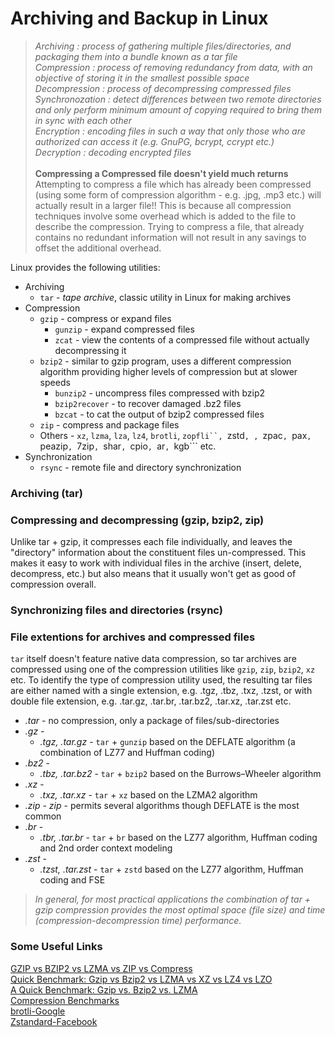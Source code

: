 # Archiving and Backup in Linux

> *Archiving : process of gathering multiple files/directories, and packaging them into a bundle known as a tar file* <br>
  *Compression : process of removing redundancy from data, with an objective of storing it in the smallest possible space* <br>
  *Decompression : process of decompressing compressed files* <br>
  *Synchronozation : detect differences between two remote directories and only perform minimum amount of copying required to bring them in sync with each other* <br>
  *Encryption : encoding files in such a way that only those who are authorized can access it (e.g. GnuPG, bcrypt, ccrypt etc.)* <br>
  *Decryption : decoding encrypted files* <br> <br>
  **Compressing a Compressed file doesn't yield much returns** <br>
  Attempting to compress a file which has already been compressed (using some form of compression algorithm - e.g. .jpg, .mp3 etc.) will actually result in a larger file!! This is
  because all compression techniques involve some overhead which is added to the file to describe the compression. Trying to compress a file, that already contains no redundant
  information will not result in any savings to offset the additional overhead.

Linux provides the following utilities:
* Archiving
  * ```tar``` - *tape archive*, classic utility in Linux for making archives
* Compression
  * ```gzip``` - compress or expand files
    * ```gunzip``` - expand compressed files
    * ```zcat``` - view the contents of a compressed file without actually decompressing it
  * ```bzip2``` - similar to gzip program, uses a different compression algorithm providing higher levels of compression but at slower speeds
    * ```bunzip2``` - uncompress files compressed with bzip2
    * ```bzip2recover``` - to recover damaged .bz2 files
    * ```bzcat``` - to cat the output of bzip2 compressed files
  * ```zip``` - compress and package files
  * Others - ```xz```, ```lzma```, ```lza```, ```lz4```, ```brotli```, ```zopfli``, ```zstd```, , ```zpac```, ```pax```, ```peazip```, ```7zip```, ```shar```, ```cpio```, ```ar```, ```kgb``` etc.
* Synchronization
  * ```rsync``` - remote file and directory synchronization

### Archiving (tar)

### Compressing and decompressing (gzip, bzip2, zip)
Unlike tar + gzip, it compresses each file individually, and leaves the "directory" information about the constituent files un-compressed. This makes it easy to work with individual files in the archive (insert, delete, decompress, etc.) but also means that it usually won't get as good of compression overall.

### Synchronizing files and directories (rsync)

### File extentions for archives and compressed files
```tar``` itself doesn't feature native data compression, so tar archives are compressed using one of the compression utilities like ```gzip```, ```zip```, ```bzip2```, ```xz``` etc. To identify the type of compression utility used, the resulting tar files are either named with a single extension, e.g. .tgz, .tbz, .txz, .tzst, or with double file extension, e.g. .tar.gz, .tar.br, .tar.bz2, .tar.xz, .tar.zst etc.

* *.tar* - no compression, only a package of files/sub-directories
* *.gz* - 
  * *.tgz, .tar.gz* - ```tar``` + ```gunzip``` based on the DEFLATE algorithm (a combination of LZ77 and Huffman coding)
* *.bz2* - 
  * *.tbz, .tar.bz2* - ```tar``` + ```bzip2``` based on the Burrows–Wheeler algorithm
* *.xz* - 
  * *.txz, .tar.xz* - ```tar``` + ```xz``` based on the LZMA2 algorithm
* *.zip* - *zip* - permits several algorithms though DEFLATE is the most common
* *.br* -
  * *.tbr, .tar.br* - ```tar``` + ```br``` based on the LZ77 algorithm, Huffman coding and 2nd order context modeling
* *.zst* - 
  * *.tzst, .tar.zst* - ```tar``` + ```zstd``` based on the LZ77 algorithm, Huffman coding and FSE
  
>  *In general, for most practical applications the combination of tar + gzip compression provides the most optimal space (file size) and time (compression-decompression time) performance.*

### Some Useful Links
[GZIP vs BZIP2 vs LZMA vs ZIP vs Compress](https://bashitout.com/2009/08/30/Linux-Compression-Comparison-GZIP-vs-BZIP2-vs-LZMA-vs-ZIP-vs-Compress.html) <br>
[Quick Benchmark: Gzip vs Bzip2 vs LZMA vs XZ vs LZ4 vs LZO](https://catchchallenger.first-world.info/wiki/Quick_Benchmark:_Gzip_vs_Bzip2_vs_LZMA_vs_XZ_vs_LZ4_vs_LZO) <br>
[A Quick Benchmark: Gzip vs. Bzip2 vs. LZMA](https://tukaani.org/lzma/benchmarks.html) <br>
[Compression Benchmarks](https://bbengfort.github.io/observations/2017/06/07/compression-benchmarks.html) <br>
[brotli-Google](https://github.com/google/brotli) <br>
[Zstandard-Facebook](https://facebook.github.io/zstd) <br>
